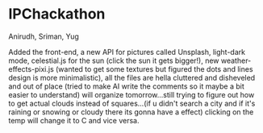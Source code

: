 # IPChackathon
Anirudh, Sriman, Yug

Added the front-end, a new API for pictures called Unsplash, light-dark mode, celestial.js for the sun (click the sun it gets bigger!), new weather-effects-pixi.js (wanted to get some textures but figured the dots and lines design is more minimalistic), all the files are hella cluttered and disheveled and out of place (tried to make AI write the comments so it maybe a bit easier to understand) will organize tomorrow...still trying to figure out how to get actual clouds instead of squares...(if u didn't search a city and if it's raining or snowing or cloudy there its gonna have a effect) clicking on the temp will change it to C and vice versa.
